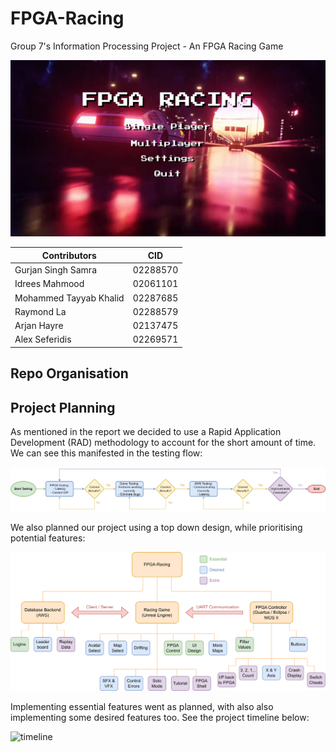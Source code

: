 # FPGA-Racing
Group 7's Information Processing Project - An FPGA Racing Game

![FPGA_Racing_Main_Menu](/Misc/Graphics/mainmenu.jpg)

| Contributors           | CID      |
| ----                   |   ---    |
| Gurjan Singh Samra     | 02288570 |
| Idrees Mahmood         | 02061101 |
| Mohammed Tayyab Khalid | 02287685 |
| Raymond La             | 02288579 |
| Arjan Hayre            | 02137475 |
| Alex Seferidis         | 02269571 |

## Repo Organisation


## Project Planning

As mentioned in the report we decided to use a Rapid Application Development (RAD) methodology to account for the short amount of time. We can see this manifested in the testing flow:

![testflow](/Misc/Graphics/TestFlow.png)

We also planned our project using a top down design, while prioritising potential features:

![topdown](/Misc/Graphics/TopDownDesignPNG.png)

Implementing essential features went as planned, with also also implementing some desired features too. See the project timeline below:

![timeline](/Misc/Graphics/ProjectTimeline.png)

